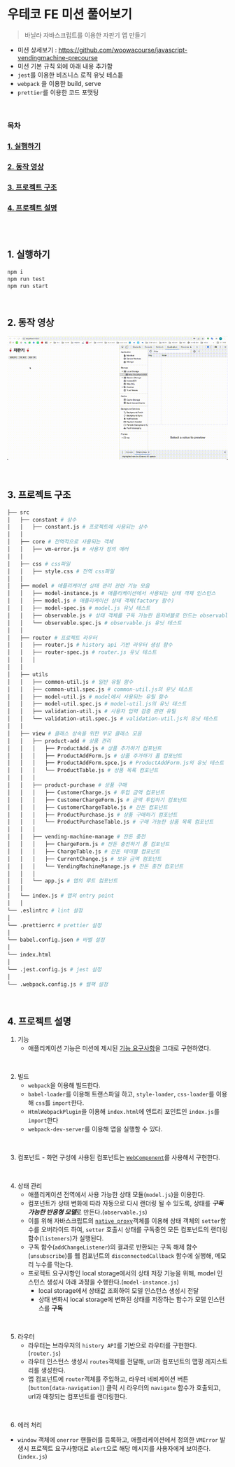 # 우테코 FE 미션 풀어보기
> 바닐라 자바스크립트를 이용한 자판기 앱 만들기

- 미션 상세보기 : https://github.com/woowacourse/javascript-vendingmachine-precourse
-  미션 기본 규칙 외에 아래 내용 추가함
  - `jest`를 이용한 비즈니스 로직 유닛 테스틑
  - `webpack` 을 이용한 build, serve
  - `prettier`를 이용한 코드 포맷팅

<br>

### 목차
### [1. 실행하기](#1-실행하기-1)
### [2. 동작 영상](#2-동작-영상-1)
### [3. 프로젝트 구조](#3-프로젝트-구조-1)
### [4. 프로젝트 설명](#4-프로젝트-설명-1)

<br><br>

## 1. 실행하기
```
npm i
npm run test
npm run start
```

<br>

## 2. 동작 영상
![동작](./assets/동작.gif)

<br>

## 3. 프로젝트 구조
```bash
├── src
│   ├── constant # 상수
│   │   ├── constant.js # 프로젝트에 사용되는 상수
│   │
│   ├── core # 전역적으로 사용되는 객체
│   │   ├── vm-error.js # 사용자 정의 에러
│   │
│   ├── css # css파일
│   │   ├── style.css # 전역 css파일
│   │
│   ├── model # 애플리케이션 상태 관리 관련 기능 모음
│   │   ├── model-instance.js # 애플리케이션에서 사용되는 상태 객체 인스턴스
│   │   ├── model.js # 애플리케이션 상태 객체(factory 함수)
│   │   ├── model-spec.js # model.js 유닛 테스트
│   │   ├── observable.js # 상태 객체를 구독 가능한 옵저버블로 만드는 observable factory 함수
│   │   └── observable.spec.js # observable.js 유닛 테스트
│   │
│   ├── router # 프로젝트 라우터 
│   │   ├── router.js # history api 기반 라우터 생성 함수
│   │   ├── router-spec.js # router.js 유닛 테스트
│   │   │
│   │
│   ├── utils
│   │   ├── common-util.js # 일반 유틸 함수
│   │   ├── common-util.spec.js # common-util.js의 유닛 테스트
│   │   ├── model-util.js # model에서 사용되는 유틸 함수
│   │   ├── model-util.spec.js # model-util.js의 유닛 테스트
│   │   ├── validation-util.js # 사용자 입력 검증 관련 유틸
│   │   └── validation-util.spec.js # validation-util.js의 유닛 테스트
│   │
│   ├── view # 클래스 상속을 위한 부모 클래스 모음
│   │   ├── product-add # 상품 관리
│   │   │   ├── ProductAdd.js # 상품 추가하기 컴포넌트
│   │   │   ├── ProductAddForm.js # 상품 추가하기 폼 컴포넌트
│   │   │   ├── ProductAddForm.spce.js # ProductAddForm.js의 유닛 테스트
│   │   │   └── ProductTable.js # 상품 목록 컴포넌트
│   │   │
│   │   ├── product-purchase # 상품 구매
│   │   │   ├── CustomerCharge.js # 투입 금액 컴포넌트
│   │   │   ├── CustomerChargeForm.js # 금액 투입하기 컴포넌트
│   │   │   ├── CustomerChargeTable.js # 잔돈 컴포넌트
│   │   │   ├── ProductPurchase.js # 상품 구매하기 컴포넌트
│   │   │   └── ProductPurchaseTable.js # 구매 가능한 상품 목록 컴포넌트
│   │   │
│   │   ├── vending-machine-manage # 잔돈 충전
│   │   │   ├── ChargeForm.js # 잔돈 충전하기 폼 컴포넌트
│   │   │   ├── ChargeTable.js # 잔돈 테이블 컴포넌트
│   │   │   ├── CurrentChange.js # 보유 금액 컴포넌트
│   │   │   └── VendingMachineManage.js # 잔돈 충전 컴포넌트
│   │   │   
│   │   └── app.js # 앱의 루트 컴포넌트
│   │
│   └── index.js # 앱의 entry point
│   │
└── .eslintrc # lint 설정
│   
└── .prettierrc # prettier 설정
│   
└── babel.config.json # 바벨 설정
│   
└── index.html 
│   
└── .jest.config.js # jest 설정
│   
└── .webpack.config.js # 웹팩 설정
```

<br>

## 4. 프로젝트 설명
1. 기능
    - 애플리케이션 기능은 미션에 제시된 [기능 요구사항](https://github.com/woowacourse/javascript-vendingmachine-precourse#-%EA%B8%B0%EB%8A%A5-%EC%9A%94%EA%B5%AC-%EC%82%AC%ED%95%AD)을 그대로 구현하였다.

<br>

2. 빌드
    - `webpack`을 이용해 빌드한다. 
    - `babel-loader`를 이용해 트랜스파일 하고, `style-loader`, `css-loader`를 이용해 `css`를 `import`한다.
    - `HtmlWebpackPlugin`을 이용해 `index.html`에 엔트리 포인트인 `index.js`를 `import`한다
    - `webpack-dev-server`를 이용해 앱을 실행할 수 있다.

<br>

3. 컴포넌트
        -  화면 구성에 사용된 컴포넌트는 [`WebComponent`](https://www.webcomponents.org/)를 사용해서 구현한다.

<br>

4. 상태 관리
    - 애플리케이션 전역에서 사용 가능한 상태 모듈(`model.js`)을 이용한다.
    - 컴포넌트가 상태 변화에 따라 자동으로 다시 랜더링 될 수 있도록, 상태를 ***구독 가능한 반응형 모델***로 만든다.(`observable.js`) 
    - 이를 위해 자바스크립트의 [`native proxy`](https://developer.mozilla.org/en-US/docs/Web/JavaScript/Reference/Global_Objects/Proxy)객체를 이용해 상태 객체의 `setter`함수를 오버라이드 하여, `setter` 호출시 상태를 구독중인 모든 컴포넌트의 랜더링 함수(`listeners`)가 실행된다.
    - 구독 함수(`addChangeListener`)의 결과로 반환되는 구독 해제 함수(`unsubscribe`)를 웹 컴포넌트의 `disconnectedCallback` 함수에 실행해, 메모리 누수를 막는다.
    - 프로젝트 요구사항인 local storage에서의 상태 저장 기능을 위해, model 인스턴스 생성시 아래 과정을 수행한다.(`model-instance.js`)
        - local storage에서 상태값 조회하여 모델 인스턴스 생성시 전달
        - 상태 변화시 local storage에 변화된 상태를 저장하는 함수가 모델 인스턴스를 **구독**
    
<br>

5. 라우터
    - 라우터는 브라우저의 `history API`를 기반으로 라우터를 구현한다.(`router.js`)
    - 라우터 인스턴스 생성시 `routes`객체를 전달해, url과 컴포넌트의 맵핑 레지스트리를 생성한다.
    - 앱 컴포넌트에 `router`객체를 주입하고, 라우터 네비게이션 버튼(`button[data-navigation]`) 클릭 시 라우터의 `navigate` 함수가 호출되고, url과 매칭되는 컴포넌트를 랜더링한다.

<br>

6. 에러 처리
- `window` 객체에 `onerror` 핸들러를 등록하고, 애플리케이션에서 정의한 `VMError` 발생시 프로젝트 요구사항대로 `alert`으로 해당 메시지를 사용자에게 보여준다.(`index.js`)
